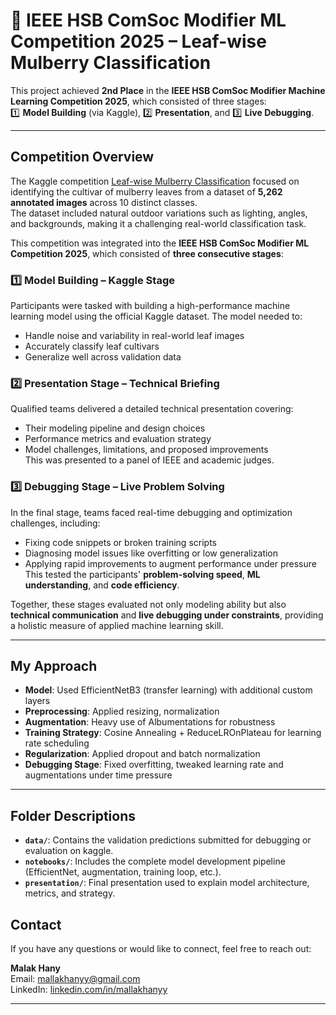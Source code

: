 # 🥈 IEEE HSB ComSoc Modifier ML Competition 2025 – Leaf-wise Mulberry Classification

This project achieved **2nd Place** in the **IEEE HSB ComSoc Modifier Machine Learning Competition 2025**, which consisted of three stages:  
1️⃣ **Model Building** (via Kaggle), 2️⃣ **Presentation**, and 3️⃣ **Live Debugging**.

---

## Competition Overview

The Kaggle competition [Leaf-wise Mulberry Classification](https://www.kaggle.com/competitions/leaf-wise-mulberry-classification/leaderboard) focused on identifying the cultivar of mulberry leaves from a dataset of **5,262 annotated images** across 10 distinct classes.  
The dataset included natural outdoor variations such as lighting, angles, and backgrounds, making it a challenging real-world classification task.

This competition was integrated into the **IEEE HSB ComSoc Modifier ML Competition 2025**, which consisted of **three consecutive stages**:

### 1️⃣ Model Building – Kaggle Stage
Participants were tasked with building a high-performance machine learning model using the official Kaggle dataset. The model needed to:
- Handle noise and variability in real-world leaf images
- Accurately classify leaf cultivars
- Generalize well across validation data

### 2️⃣ Presentation Stage – Technical Briefing
Qualified teams delivered a detailed technical presentation covering:
- Their modeling pipeline and design choices
- Performance metrics and evaluation strategy
- Model challenges, limitations, and proposed improvements  
This was presented to a panel of IEEE and academic judges.

### 3️⃣ Debugging Stage – Live Problem Solving
In the final stage, teams faced real-time debugging and optimization challenges, including:
- Fixing code snippets or broken training scripts
- Diagnosing model issues like overfitting or low generalization
- Applying rapid improvements to augment performance under pressure  
This tested the participants' **problem-solving speed**, **ML understanding**, and **code efficiency**.

Together, these stages evaluated not only modeling ability but also **technical communication** and **live debugging under constraints**, providing a holistic measure of applied machine learning skill.


---

## My Approach

- **Model**: Used EfficientNetB3 (transfer learning) with additional custom layers  
- **Preprocessing**: Applied resizing, normalization
- **Augmentation**: Heavy use of Albumentations for robustness  
- **Training Strategy**: Cosine Annealing + ReduceLROnPlateau for learning rate scheduling  
- **Regularization**: Applied dropout and batch normalization  
- **Debugging Stage**: Fixed overfitting, tweaked learning rate and augmentations under time pressure  

---


## Folder Descriptions

- **`data/`**: Contains the validation predictions submitted for debugging or evaluation on kaggle.
- **`notebooks/`**: Includes the complete model development pipeline (EfficientNet, augmentation, training loop, etc.).
- **`presentation/`**: Final presentation used to explain model architecture, metrics, and strategy.


## Contact

If you have any questions or would like to connect, feel free to reach out:

**Malak Hany**  
Email: [mallakhanyy@gmail.com](mailto:mallakhanyy@gmail.com)  
LinkedIn: [linkedin.com/in/mallakhanyy](https://www.linkedin.com/in/mallakhanyy/)

---

